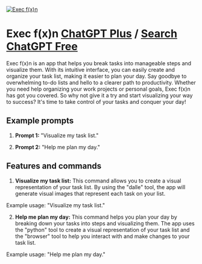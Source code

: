 
[![Exec f(x)n](https://files.oaiusercontent.com/file-kKGPpMCBrIwLVMDLv5LnjPFH?se=2123-10-16T09%3A15%3A44Z&sp=r&sv=2021-08-06&sr=b&rscc=max-age%3D31536000%2C%20immutable&rscd=attachment%3B%20filename%3D73dd3d1c-c34c-4dea-afb4-fcad8dd127c7.png&sig=LyTQyOh8nt1Pexsg5niltmw3r/UtcHQjeZINh050S7w%3D)](https://chat.openai.com/g/g-H93fevKeK-exec-f-x-n)

# Exec f(x)n [ChatGPT Plus](https://chat.openai.com/g/g-H93fevKeK-exec-f-x-n) / [Search ChatGPT Free](https://gptcall.net/index.html#/?search=Exec%20f(x)n)

Exec f(x)n is an app that helps you break tasks into manageable steps and visualize them. With its intuitive interface, you can easily create and organize your task list, making it easier to plan your day. Say goodbye to overwhelming to-do lists and hello to a clearer path to productivity. Whether you need help organizing your work projects or personal goals, Exec f(x)n has got you covered. So why not give it a try and start visualizing your way to success? It's time to take control of your tasks and conquer your day!

## Example prompts

1. **Prompt 1:** "Visualize my task list."

2. **Prompt 2:** "Help me plan my day."


## Features and commands

1. **Visualize my task list:** This command allows you to create a visual representation of your task list. By using the "dalle" tool, the app will generate visual images that represent each task on your list.

Example usage: "Visualize my task list."

2. **Help me plan my day:** This command helps you plan your day by breaking down your tasks into steps and visualizing them. The app uses the "python" tool to create a visual representation of your task list and the "browser" tool to help you interact with and make changes to your task list.

Example usage: "Help me plan my day."


